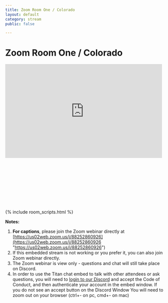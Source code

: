```yaml
---
title: Zoom Room One / Colorado
layout: default
category: stream
public: false

---
```

# Zoom Room One / Colorado

<iframe
src="https://vimeo.com/event/1781975/embed" height="300" width="500" frameborder="0" allow="autoplay; fullscreen; picture-in-picture" scrolling="no" allowfullscreen="true" class="convention-video"></iframe>

<iframe frameborder="0" class="convention-chat">
</iframe>

<script src="https://unpkg.com/dayjs@1.8.21/dayjs.min.js"></script>
<script>
const channel = "929769192243232838";
</script>
{% include room_scripts.html %}

**Notes:**

1. **For captions**, please join the Zoom webinar directly at [https://us02web.zoom.us/j/88252860926](https://us02web.zoom.us/j/88252860926 "https://us02web.zoom.us/j/88252860926")
2. If this embedded stream is not working or you prefer it, you can also join Zoom webinar directly.
3. The Zoom webinar is view only - questions and chat will still take place on Discord.
4. In order to use the Titan chat embed to talk with other attendees or ask questions, you will need to [login to our Discord]() and accept the Code of Conduct, and then authenticate your account in the embed window. If you do not see an accept button on the Discord Window You will need to zoom out on your browser (ctrl+- on pc, cmd+- on mac)